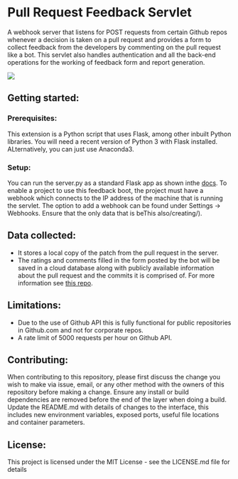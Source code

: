 # Pull Request Feedback Servlet
A webhook server that listens for POST requests from certain Github repos whenever a decision is taken on a pull request and provides a form to collect feedback from the developers by commenting on the pull request like a bot. This servlet also handles authentication and all the back-end operations for the working of feedback form and report generation. 

![](https://raw.githubusercontent.com/achyudhk/Pull-Request-Feedback-Bot/master/doc/screenshot.png)

## Getting started:
### Prerequisites:
This extension is a Python script that uses Flask, among other inbuilt Python libraries. You will need a recent version of Python 3 with Flask installed. ALternatively, you can just use Anaconda3.
### Setup:
You can run the server.py as a standard Flask app as shown inthe [docs](http://flask.pocoo.org/docs/0.12/). To enable a project to use this feedback boot, the project must have a webhook which connects to the IP address of the machine that is running the servlet. The option to add a webhook can be found under Settings -> Webhooks. Ensure that the only data that is beThis also/creating/). 

## Data collected:
* It stores a local copy of the patch from the pull request in the server.
* The ratings and comments filled in the form posted by the bot will be saved in a cloud database along with publicly available information about the pull request and the commits it is comprised of. For more information see [this repo](https://github.com/achyudhk/Pull-Request-Feedback-Website).

## Limitations:
* Due to the use of Github API this is fully functional for public repositories in Github.com and not for corporate repos.
* A rate limit of 5000 requests per hour on Github API.

## Contributing:
When contributing to this repository, please first discuss the change you wish to make via issue, email, or any other method with the owners of this repository before making a change. Ensure any install or build dependencies are removed before the end of the layer when doing a build. Update the README.md with details of changes to the interface, this includes new environment variables, exposed ports, useful file locations and container parameters.

## License:
This project is licensed under the MIT License - see the LICENSE.md file for details
